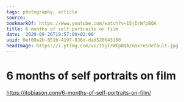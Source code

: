 ```yaml
---
tags: photography, article
source:
bookmarkOf: https://www.youtube.com/watch?v=15jIrWfpBQA
title: 6 months of self portraits on film
date: '2020-09-26T19:57:00+02:00'
uuid: 0ef80a2b-851b-4197-836d-dad520643180
headImage: https://i.ytimg.com/vi/15jIrWfpBQA/maxresdefault.jpg
---
```


# 6 months of self portraits on film
https://jtobiason.com/6-months-of-self-portraits-on-film/
